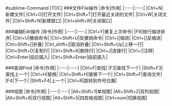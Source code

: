 #sublime-Command
[TOC]
###文件File操作
|命令|作用|
|:---:|:---:|
|Ctrl+N|新建文件|
|Ctrl+O|打开文件|
|Ctrl+Shift+T|打开最近关闭的文件|
|Ctrl+W|关闭文件|
|Ctrl+Shift+N|新建窗口|
|Ctrl+shift+W|关闭窗口|

###编辑Edit操作
|命令|作用|
|:---:|:---:|
|Ctrl+Y|重复上次命令|
|F9|按行缩进排序|
|Ctrl+U|撤销命令|
|Ctrl+Shift+U|反撤销命令|
|Ctrl+]|缩进|
|Ctrl+[|反缩进|
|Ctrl+Shift+[|折叠|
|Ctrl_shift+]|取消折叠|
|Ctrl+Shift+Up|上移一行|
|Ctrl+Shift+D|复制行|
|Ctrl+Shift+K|删除行|
|Ctrl+J|连接行|
|Ctrl+/|注释|
|Ctrl+Enter|段后插入|
|Ctrl+Shift+Enter|段前插入|

###查询Find
|命令|作用|
|:---:|:---:|
|Ctrl+F|查找|
|F3|查找下一个|
|Shift+F3|查找上一个|
|Ctrl+H|替换|
|Ctrl+Shift+H|替换下一个|
|Ctrl+Shift+F|查询文件|
|F4|下一个|
|Shift+F4|上一个|
|Ctrl+R|跳转到符号位置|

###视图
|命令|作用|
|:---:|:---:|
|Alt+Shift+1|单视图|
|Alt+Shift+2|双列视图|
|Alt+Shift+8|双行视图|
|Alt+Shift+5|四宫格视图|
|Ctrl+num|切换视图|